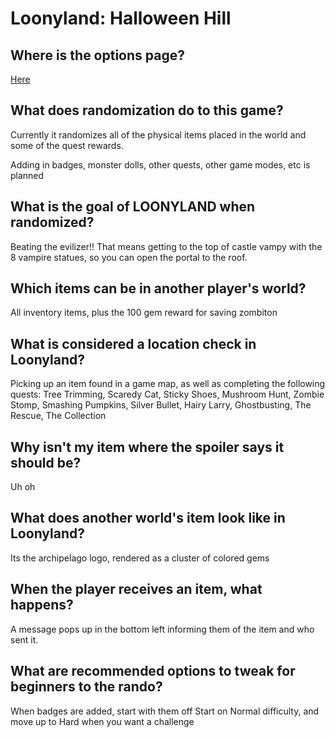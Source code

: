 # Loonyland: Halloween Hill

## Where is the options page?

[Here](../player-options)

## What does randomization do to this game?

Currently it randomizes all of the physical items placed in the world and some of the quest rewards.

Adding in badges, monster dolls, other quests, other game modes, etc is planned


## What is the goal of LOONYLAND when randomized?

Beating the evilizer!!
That means getting to the top of castle vampy with the 8 vampire statues, so you can open the portal to the roof.

## Which items can be in another player's world?

All inventory items, plus the 100 gem reward for saving zombiton

## What is considered a location check in Loonyland?

Picking up an item found in a game map, as well as completing the following quests: 
Tree Trimming, Scaredy Cat, Sticky Shoes, Mushroom Hunt, Zombie Stomp, Smashing Pumpkins, Silver Bullet, Hairy Larry, Ghostbusting, The Rescue, The Collection

## Why isn't my item where the spoiler says it should be?

Uh oh

## What does another world's item look like in Loonyland?

Its the archipelago logo, rendered as a cluster of colored gems

## When the player receives an item, what happens?

A message pops up in the bottom left informing them of the item and who sent it.

## What are recommended options to tweak for beginners to the rando?

When badges are added, start with them off
Start on Normal difficulty, and move up to Hard when you want a challenge